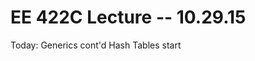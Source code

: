 EE 422C Lecture -- 10.29.15
===========================
Today:
	Generics cont'd
	Hash Tables start



